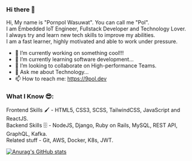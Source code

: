 ### Hi there 👋

Hi, My name is "Pornpol Wasuwat". You can call me "Pol".\
I am Embedded IoT Engineer, Fullstack Developer and Technology Lover. \
I always try and learn new tech skills to improve my abilities. \
I am a fast learner, highly motivated and able to work under pressure.

- 🔭 I’m currently working on something cool!!!
- 🌱 I’m currently learning software development...
- 👯 I’m looking to collaborate on High-performance Teams.
- 💬 Ask me about Technology...
- 📫 How to reach me: https://9pol.dev

### What I Know 😎:

Frontend Skills 🖌️ - HTML5, CSS3, SCSS, TailwindCSS, JavaScript and ReactJS.\
Backend Skills 🗄️ - NodeJS, Django, Ruby on Rails, MySQL, REST API, GraphQL, Kafka.\
Related stuff - Git, AWS, Docker, K8s, JWT.

[![Anurag's GitHub stats](https://github-readme-stats.vercel.app/api?username=pornpol&count_private=true&theme=dark&show_icons=true)](https://github.com/anuraghazra/github-readme-stats)
